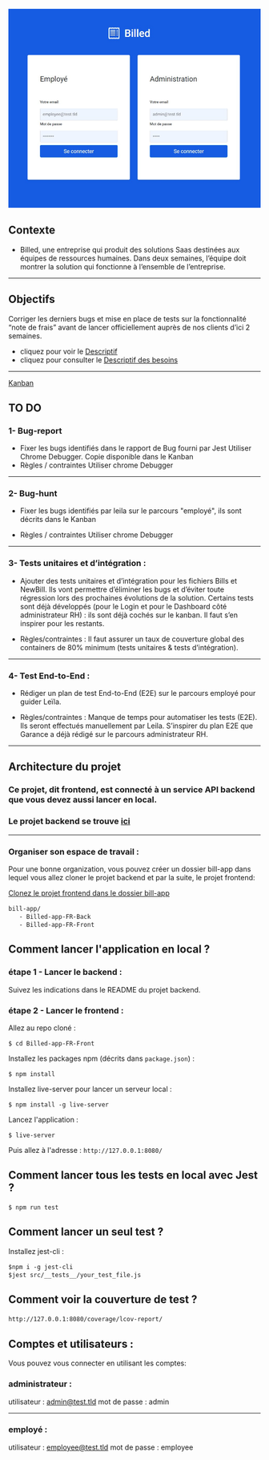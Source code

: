 ![Billed](Assets/Readme.jpg)


## Contexte
- Billed, une entreprise qui produit des solutions Saas destinées aux équipes de ressources humaines. Dans deux semaines, l’équipe doit montrer la solution qui fonctionne à l’ensemble de l’entreprise. 
---
## Objectifs
Corriger les derniers bugs et mise en place de tests sur la fonctionnalité “note de frais” avant de lancer officiellement auprès de nos clients d’ici 2 semaines. 

- cliquez pour voir le [Descriptif](Assets/Descriptif_fonctionnalites.pdf)
- cliquez pour consulter le [Descriptif des besoins](Assets/Billed%2B-%2BDescription%2Bpratique%2Bdes%2Bbesoins%2B-.pdf)

---

[Kanban](https://www.notion.so/a7a612fc166747e78d95aa38106a55ec?v=2a8d3553379c4366b6f66490ab8f0b90)

## TO DO  
 
 ### 1- Bug-report 
 * Fixer les bugs identifiés dans le rapport de Bug fourni par Jest
 Utiliser Chrome Debugger. Copie disponible dans le Kanban 
* Règles / contraintes
Utiliser chrome Debugger

--- 
### 2- Bug-hunt
* Fixer les bugs identifiés par leila sur le parcours  "employé",
ils sont décrits dans le Kanban

* Règles / contraintes
Utiliser chrome Debugger
---


### 3- Tests unitaires et d’intégration : 
* Ajouter des tests unitaires et d’intégration pour les fichiers Bills et NewBill. Ils vont permettre d’éliminer les bugs et d’éviter toute régression lors des prochaines évolutions de la solution. Certains tests sont déjà développés (pour le Login et pour le Dashboard côté administrateur RH) : ils sont déjà cochés sur le kanban. Il faut s’en inspirer pour les restants. 

* Règles/contraintes : Il faut assurer un taux de couverture global des containers de 80% minimum (tests unitaires & tests d’intégration).
--- 
### 4- Test End-to-End : 

* Rédiger un plan de test End-to-End (E2E) sur le parcours employé pour guider Leïla. 

* Règles/contraintes : Manque de temps pour automatiser les tests (E2E). Ils seront effectués manuellement par Leila. S’inspirer du plan E2E que Garance a déjà rédigé sur le parcours administrateur RH.

--- 
## Architecture du projet
### Ce projet, dit frontend, est connecté à un service API backend que vous devez aussi lancer en local.
### Le projet backend se trouve [ici](https://github.com/pascalinecte91/Billed-app-back) 
---
### Organiser son espace de travail :

Pour une bonne organization, vous pouvez créer un dossier bill-app dans lequel vous allez cloner le projet backend et par la suite, le projet frontend:

[Clonez le projet frontend dans le dossier bill-app](https://github.com/OpenClassrooms-Student-Center/Billed-app-FR-Front.git)


```
bill-app/
   - Billed-app-FR-Back
   - Billed-app-FR-Front
```

## Comment lancer l'application en local ?

### étape 1 - Lancer le backend :

Suivez les indications dans le README du projet backend.

### étape 2 - Lancer le frontend :

Allez au repo cloné :
```
$ cd Billed-app-FR-Front
```

Installez les packages npm (décrits dans `package.json`) :
```
$ npm install
```

Installez live-server pour lancer un serveur local :
```
$ npm install -g live-server
```

Lancez l'application :
```
$ live-server
```

Puis allez à l'adresse : `http://127.0.0.1:8080/`


## Comment lancer tous les tests en local avec Jest ?

```
$ npm run test
```

## Comment lancer un seul test ?

Installez jest-cli :

```
$npm i -g jest-cli
$jest src/__tests__/your_test_file.js
```

## Comment voir la couverture de test ?

`http://127.0.0.1:8080/coverage/lcov-report/`


## Comptes et utilisateurs :

Vous pouvez vous connecter en utilisant les comptes:

### administrateur : 

utilisateur : admin@test.tld 
mot de passe : admin

---
### employé :

utilisateur : employee@test.tld
mot de passe : employee

